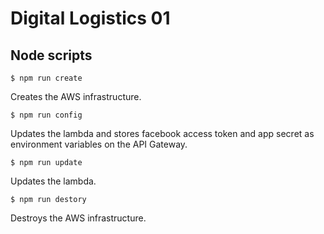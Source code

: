 # Digital Logistics 01

## Node scripts

`$ npm run create`

Creates the AWS infrastructure. 

`$ npm run config`

Updates the lambda and stores facebook access token and app secret as environment variables on the API Gateway.

`$ npm run update`

Updates the lambda.

`$ npm run destory`

Destroys the AWS infrastructure.